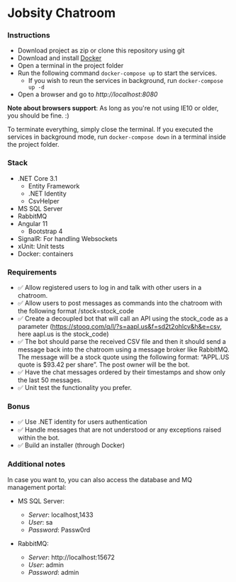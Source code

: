 # Jobsity Chatroom

### Instructions
- Download project as zip or clone this repository using git
- Download and install [Docker](https://www.docker.com/products/docker-desktop)
- Open a terminal in the project folder
- Run the following command `docker-compose up` to start the services.
    - If you wish to reun the services in background, run `docker-compose up -d`
- Open a browser and go to *http://localhost:8080*

**Note about browsers support**: As long as you're not using IE10 or older, you should be fine. :)

To terminate everything, simply close the terminal. If you executed the services in background mode, run `docker-compose down` in a terminal inside the project folder.

### Stack
- .NET Core 3.1
    - Entity Framework
    - .NET Identity
    - CsvHelper
- MS SQL Server
- RabbitMQ
- Angular 11
    - Bootstrap 4
- SignalR: For handling Websockets
- xUnit: Unit tests
- Docker: containers

### Requirements
- ✅ Allow registered users to log in and talk with other users in a chatroom.
- ✅ Allow users to post messages as commands into the chatroom with the following format /stock=stock_code
- ✅ Create a decoupled bot that will call an API using the stock_code as a parameter (https://stooq.com/q/l/?s=aapl.us&f=sd2t2ohlcv&h&e=csv, here aapl.us is the stock_code)
- ✅ The bot should parse the received CSV file and then it should send a message back into the chatroom using a message broker like RabbitMQ. The message will be a stock quote using the following format: “APPL.US quote is $93.42 per share”. The post owner will be the bot.
- ✅ Have the chat messages ordered by their timestamps and show only the last 50 messages.
- ✅ Unit test the functionality you prefer.

### Bonus
- ✅ Use .NET identity for users authentication
- ✅ Handle messages that are not understood or any exceptions raised within the bot.
- ✅ Build an installer (through Docker)

### Additional notes

In case you want to, you can also access the database and MQ management portal:
- MS SQL Server:
    - *Server*: localhost,1433
    - *User*: sa
    - *Password*: Passw0rd

- RabbitMQ:
    - *Server*: http://localhost:15672
    - *User*: admin
    - *Password*: admin
